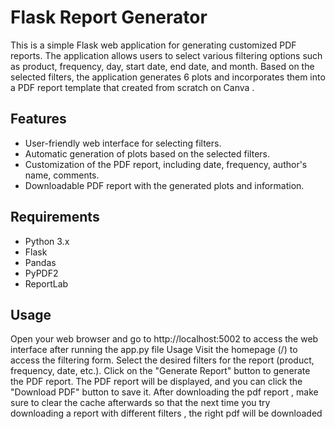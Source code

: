 # Flask Report Generator

This is a simple Flask web application for generating customized PDF reports. The application allows users to select various filtering options such as product, frequency, day, start date, end date, and month. Based on the selected filters, the application generates 6 plots and incorporates them into a PDF report template that created from scratch on Canva .

## Features

- User-friendly web interface for selecting filters.
- Automatic generation of plots based on the selected filters.
- Customization of the PDF report, including date, frequency, author's name, comments.
- Downloadable PDF report with the generated plots and information.

## Requirements

- Python 3.x
- Flask
- Pandas
- PyPDF2
- ReportLab

## Usage
Open your web browser and go to http://localhost:5002 to access the web interface after running the app.py file
Usage
Visit the homepage (/) to access the filtering form.
Select the desired filters for the report (product, frequency, date, etc.).
Click on the "Generate Report" button to generate the PDF report.
The PDF report will be displayed, and you can click the "Download PDF" button to save it.
After downloading the pdf report , make sure to clear the cache afterwards so that the next time you try downloading a report with different filters , the right pdf will be downloaded
